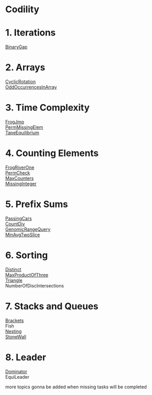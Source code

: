# Codility  
# 1. Iterations  
[BinaryGap](https://github.com/Lachuuuu/Codility/blob/main/Lessons/1.BinaryGap/BinaryGap.java)  
# 2. Arrays  
[CyclicRotation](https://github.com/Lachuuuu/Codility/blob/main/Lessons/2.CyclicRotation/CyclicRotation.java)  
[OddOccurrencesInArray](https://github.com/Lachuuuu/Codility/blob/main/Lessons/2.OddOccurrencesInArray/OddOccurrencesInArray.java)  
# 3. Time Complexity
[FrogJmp](https://github.com/Lachuuuu/Codility/blob/main/Lessons/3.FrogJmp/FrogJmp.java)  
[PermMissingElem](https://github.com/Lachuuuu/Codility/blob/main/Lessons/3.PermMissingElem/PermMissingElem.java)  
[TapeEquilibrium](https://github.com/Lachuuuu/Codility/blob/main/Lessons/3.TapeEquilibrium/TapeEquilibrium.java)  
# 4. Counting Elements
[FrogRiverOne](https://github.com/Lachuuuu/Codility/blob/main/Lessons/4.FrogRiverOne/FrogRiverOne.java)  
[PermCheck](https://github.com/Lachuuuu/Codility/blob/main/Lessons/4.PermCheck/PermCheck.java)  
[MaxCounters](https://github.com/Lachuuuu/Codility/blob/main/Lessons/4.MaxCounters/MaxCounters.java)  
[MissingInteger](https://github.com/Lachuuuu/Codility/blob/main/Lessons/4.MissingInteger/MissingInteger.java)  
# 5. Prefix Sums
[PassingCars](https://github.com/Lachuuuu/Codility/blob/main/Lessons/5.PassingCars/PassingCars.java)  
[CountDiv](https://github.com/Lachuuuu/Codility/blob/main/Lessons/5.CountDiv/CountDiv.java)  
[GenomicRangeQuery](https://github.com/Lachuuuu/Codility/blob/main/Lessons/5.GenomicRangeQuery/GenomicRangeQuery.java)  
[MinAvgTwoSlice](https://github.com/Lachuuuu/Codility/blob/main/Lessons/5.MinAvgTwoSlice/MinAvgTwoSlice.java)  
# 6. Sorting
[Distinct](https://github.com/Lachuuuu/Codility/blob/main/Lessons/6.Distinct/Distinct.java)  
[MaxProductOfThree](https://github.com/Lachuuuu/Codility/blob/main/Lessons/6.MaxProductOfThree/MaxProductOfThree.java)  
[Triangle](https://github.com/Lachuuuu/Codility/blob/main/Lessons/6.Triangle/Triangle.java)  
NumberOfDiscIntersections
# 7. Stacks and Queues
[Brackets](https://github.com/Lachuuuu/Codility/blob/main/Lessons/7.Brackets/Brackets.java)  
Fish  
[Nesting](https://github.com/Lachuuuu/Codility/blob/main/Lessons/7.Nesting/Nesting.java)    
[StoneWall](https://github.com/Lachuuuu/Codility/blob/main/Lessons/7.StoneWall/StoneWall.java)  
# 8. Leader
[Dominator](https://github.com/Lachuuuu/Codility/blob/main/Lessons/8.Dominator/Dominator.java)  
EquiLeader  

more topics gonna be added when missing tasks will be completed


